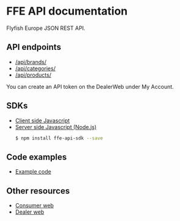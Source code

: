 # FFE API documentation

Flyfish Europe JSON REST API.

## API endpoints

- [/api/brands/](brands.md)
- [/api/categories/](categories.md)
- [/api/products/](products.md)

You can create an API token on the DealerWeb under My Account.


## SDKs

- [Client side Javascript](./sdk/javascript/)
- [Server side Javascript (Node.js)](./sdk/node.js/)
    ```bash
    $ npm install ffe-api-sdk --save
    ```

## Code examples

- [Example code](./example/)


## Other resources

- [Consumer web](https://flyfisheurope.com/)
- [Dealer web](https://dealer.flyfisheurope.com/)
